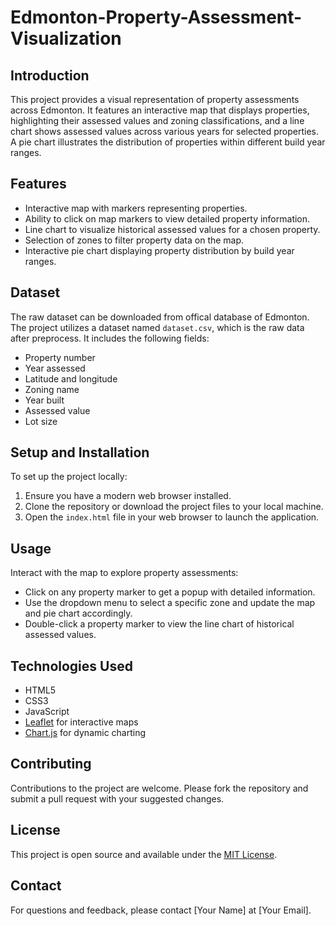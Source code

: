 # Edmonton-Property-Assessment-Visualization

## Introduction
This project provides a visual representation of property assessments across Edmonton. It features an interactive map that displays properties, highlighting their assessed values and zoning classifications, and a line chart shows assessed values across various years for selected properties.
A pie chart illustrates the distribution of properties within different build year ranges.

## Features
- Interactive map with markers representing properties.
- Ability to click on map markers to view detailed property information.
- Line chart to visualize historical assessed values for a chosen property.
- Selection of zones to filter property data on the map.
- Interactive pie chart displaying property distribution by build year ranges.

## Dataset
The raw dataset can be downloaded from offical database of Edmonton. The project utilizes a dataset named `dataset.csv`, which is the raw data after preprocess. It includes the following fields:
- Property number
- Year assessed
- Latitude and longitude
- Zoning name
- Year built
- Assessed value
- Lot size

## Setup and Installation
To set up the project locally:
1. Ensure you have a modern web browser installed.
2. Clone the repository or download the project files to your local machine.
3. Open the `index.html` file in your web browser to launch the application.

## Usage
Interact with the map to explore property assessments:
- Click on any property marker to get a popup with detailed information.
- Use the dropdown menu to select a specific zone and update the map and pie chart accordingly.
- Double-click a property marker to view the line chart of historical assessed values.

## Technologies Used
- HTML5
- CSS3
- JavaScript
- [Leaflet](https://leafletjs.com/) for interactive maps
- [Chart.js](https://www.chartjs.org/) for dynamic charting

## Contributing
Contributions to the project are welcome. Please fork the repository and submit a pull request with your suggested changes.

## License
This project is open source and available under the [MIT License](LICENSE).

## Contact
For questions and feedback, please contact [Your Name] at [Your Email].
